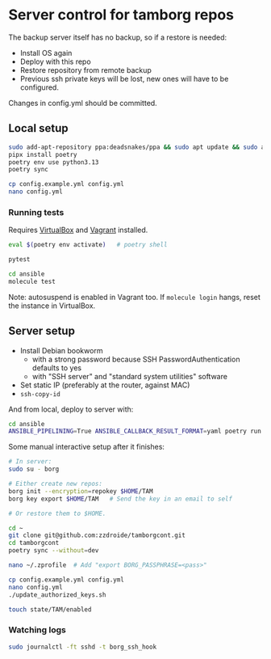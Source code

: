 # Server control for tamborg repos

The backup server itself has no backup, so if a restore is needed:
- Install OS again
- Deploy with this repo
- Restore repository from remote backup
- Previous ssh private keys will be lost, new ones will have to be configured.

Changes in config.yml should be committed.

## Local setup
```sh
sudo add-apt-repository ppa:deadsnakes/ppa && sudo apt update && sudo apt install python3.13
pipx install poetry
poetry env use python3.13
poetry sync

cp config.example.yml config.yml
nano config.yml
```

### Running tests

Requires [VirtualBox](https://www.virtualbox.org/wiki/Linux_Downloads#Debian-basedLinuxdistributions) and [Vagrant](https://developer.hashicorp.com/vagrant/install?product_intent=vagrant#Linux) installed.

```sh
eval $(poetry env activate)   # poetry shell

pytest

cd ansible
molecule test
```

Note: autosuspend is enabled in Vagrant too. If `molecule login` hangs, reset the instance in VirtualBox.

## Server setup

- Install Debian bookworm
  - with a strong password because SSH PasswordAuthentication defaults to yes
  - with "SSH server" and "standard system utilities" software
- Set static IP (preferably at the router, against MAC)
- `ssh-copy-id`

And from local, deploy to server with:
```sh
cd ansible
ANSIBLE_PIPELINING=True ANSIBLE_CALLBACK_RESULT_FORMAT=yaml poetry run ansible-playbook -i t@192.168.0.63, -l t@192.168.0.63 --ask-become-pass playbooks/deploy.yml
```

Some manual interactive setup after it finishes:
```sh
# In server:
sudo su - borg

# Either create new repos:
borg init --encryption=repokey $HOME/TAM
borg key export $HOME/TAM   # Send the key in an email to self

# Or restore them to $HOME.

cd ~
git clone git@github.com:zzdroide/tamborgcont.git
cd tamborgcont
poetry sync --without=dev

nano ~/.zprofile  # Add "export BORG_PASSPHRASE=<pass>"

cp config.example.yml config.yml
nano config.yml
./update_authorized_keys.sh

touch state/TAM/enabled
```

### Watching logs
```sh
sudo journalctl -ft sshd -t borg_ssh_hook
```
